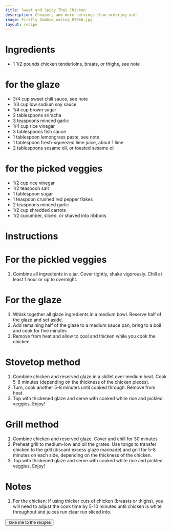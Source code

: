 ```yaml
---
title: Sweet and Spicy Thai Chicken
description: Cheaper, and more servings than ordering out!
image: Firefly_Zombie_eating_87066.jpg
layout: recipe
---
```


<h1 class="text-secondary text-3xl my-2">Ingredients</h1>
<ul class="py-2">
    <li>1 1/2 pounds chicken tenderloins, breats, or thighs, see note</li>
</ul>
<h1 class="text-secondary text-3xl my-2">for the glaze</h1>
<ul class="py-2">
    <li>3/4 cup sweet chili sauce, see note</li>
    <li>1/3 cup low sodium soy sauce</li>
    <li>1/4 cup brown sugar</li>
    <li>2 tablespoons sriracha</li>
    <li>3 teaspoons minced garlic</li>
    <li>1/4 cup rice vinegar</li>
    <li>3 tablespoons fish sauce</li>
    <li>1 tablespoon lemongrass paste, see note</li>
    <li>1 tablespoon fresh-squeezed lime juice, about 1 lime</li>
    <li>2 tablespoons sesame oil, or toasted sesame oil</li>
</ul>
<h1 class="text-secondary text-3xl my-2">for the picked veggies</h1>
<ul class="py-2">
    <li>1/2 cup rice vinegar</li>
    <li>1/2 teaspoon salt</li>
    <li>1 tablespoon sugar</li>
    <li>1 teaspoon crushed red pepper flakes</li>
    <li>2 teaspoons minced garlic</li>
    <li>1/2 cup shredded carrots</li>
    <li>1/2 cucumber, sliced, or shaved into ribbons</li>
</ul>

<h1 class="text-secondary text-3xl my-2">Instructions</h1>
<h1 class="text-secondary text-3xl my-2">For the pickled veggies</h1>
<ol class="py-2">
    <li>Combine all ingredients in a jar. Cover tightly, shake vigorously. Chill
at least 1 hour or up to overnight.</li>
</ol>
<h1 class="text-secondary text-3xl my-2">For the glaze</h1>
<ol class="py-2">
    <li>Whisk together all glaze ingredients in a medium bowl. Reserve half of
the glaze and set aside.</li>
    <li>Add remaining half of the glaze to a medium sauce pan, bring to a boil
and cook for five minutes</li>
    <li>Remove from heat and allow to cool and thicken while you cook the chicken.</li>
</ol>
<h1 class="text-secondary text-3xl my-2">Stovetop method</h1>
<ol class="py-2">
    <li>Combine chicken and reserved glaze in a skillet over medium heat. Cook 5-8 
minutes (depending on the thickness of the chicken pieces).</li>
    <li>Turn, cook another 5-8 minutes until cooked through. Remove from heat.</li>
    <li>Top with thickened glaze and serve with cooked white rice and pickled veggies. Enjoy!</li>
</ol>
<h1 class="text-secondary text-3xl my-2">Grill method</h1>
<ol class="py-2">
    <li>Combine chicken and reserved glaze. Cover and chill for 30 minutes</li>
    <li>Preheat grill to medium-low and oil the grates. Use tongs to transfer chicken to
the grill (discard excess glaze marinade) and grill for 5-8 minutes on each side, depending
on the thickness of the chicken.</li>
    <li>Top with thickened glaze and serve with cooked white rice and pickled veggies. Enjoy!</li>
</ol>

<h1 class="text-secondary text-3xl my-2">Notes</h1>
<ol class="py-2">
<li>For the chicken: If using thicker cuts of chicken (breasts or thighs), you will need to
adjust the cook time by 5-10 minutes until chicken is white throughout and juices run clear
run sliced into.</li>
</ol>

<div>
    <a href="/recipe_list.html"><button class="btn btn-accent">Take me to the recipes</button></a>
</div>
